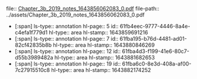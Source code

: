 file:: [Chapter_3b_2019_notes_1643856062083_0.pdf](../assets/Chapter_3b_2019_notes_1643856062083_0.pdf)
file-path:: ../assets/Chapter_3b_2019_notes_1643856062083_0.pdf

- [:span]
  ls-type:: annotation
  hl-page:: 5
  id:: 61fb4eec-9777-4446-8a4e-c4efa1f779d1
  hl-type:: area
  hl-stamp:: 1643859691216
- [:span]
  ls-type:: annotation
  hl-page:: 7
  id:: 61fba195-b76d-4481-ad01-82cf42835b8b
  hl-type:: area
  hl-stamp:: 1643880846269
- [:span]
  ls-type:: annotation
  hl-page:: 12
  id:: 61fba4d3-f199-41e6-80c7-d55b3989482a
  hl-type:: area
  hl-stamp:: 1643881682653
- [:span]
  ls-type:: annotation
  hl-page:: 19
  id:: 61fba6c0-8e3d-408a-af00-7c27915510c8
  hl-type:: area
  hl-stamp:: 1643882174252